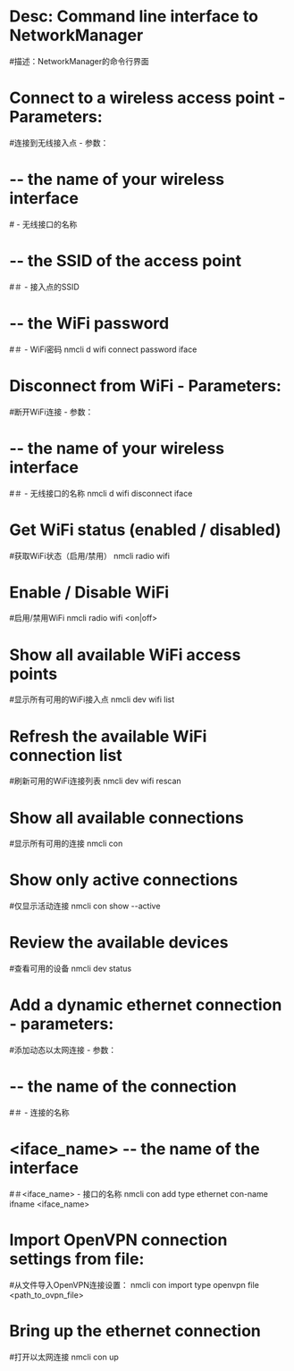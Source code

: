 # Desc: Command line interface to NetworkManager
#描述：NetworkManager的命令行界面

# Connect to a wireless access point - Parameters:
#连接到无线接入点 - 参数：
# 	<wiface> -- the name of your wireless interface
#<wiface>  - 无线接口的名称
#	<ssid> -- the SSID of the access point
#＃<ssid>  - 接入点的SSID
#	<pass> -- the WiFi password
#＃<pass>  -  WiFi密码
nmcli d wifi connect <ssid> password <pass> iface <wiface>

# Disconnect from WiFi - Parameters:
#断开WiFi连接 - 参数：
#	<wiface> -- the name of your wireless interface
#＃<wiface>  - 无线接口的名称
nmcli d wifi disconnect iface <wiface>

# Get WiFi status (enabled / disabled)
#获取WiFi状态（启用/禁用）
nmcli radio wifi

# Enable / Disable WiFi
#启用/禁用WiFi
nmcli radio wifi <on|off>

# Show all available WiFi access points
#显示所有可用的WiFi接入点
nmcli dev wifi list

# Refresh the available WiFi connection list
#刷新可用的WiFi连接列表
nmcli dev wifi rescan

# Show all available connections
#显示所有可用的连接
nmcli con

# Show only active connections
#仅显示活动连接
nmcli con show --active

# Review the available devices
#查看可用的设备
nmcli dev status

# Add a dynamic ethernet connection - parameters:
#添加动态以太网连接 - 参数：
#	<name> -- the name of the connection
#＃<name>  - 连接的名称
#	<iface_name> -- the name of the interface
#＃<iface_name>  - 接口的名称
nmcli con add type ethernet con-name <name> ifname <iface_name>

# Import OpenVPN connection settings from file:
#从文件导入OpenVPN连接设置：
nmcli con import type openvpn file <path_to_ovpn_file>

# Bring up the ethernet connection
#打开以太网连接
nmcli con up <name>
